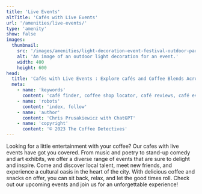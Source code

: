 ```yaml
---
title: 'Live Events'
altTitle: 'Cafés with Live Events'
url: '/amenities/live-events/'
type: 'amenity'
show: false
images:
  thumbnail:
    src: '/images/amenities/light-decoration-event-festival-outdoor-party-holiday-background-102533504.jpeg'
    alt: 'An image of an outdoor light decoration for an event.'
    width: 400
    height: 600
head:
  title: 'Cafés with Live Events : Explore cafés and Coffee Blends Across Tyne & Wear'
  meta:
    - name: 'keywords'
      content: 'café finder, coffee shop locator, café reviews, café events, café news, speciality coffee, café blog, coffee culture'
    - name: 'robots'
      content: 'index, follow'
    - name: 'author'
      content: 'Chris Prusakiewicz with ChatGPT'
    - name: 'copyright'
      content: '© 2023 The Coffee Detectives'
---
```


<p>Looking for a little entertainment with your coffee? Our cafes with live events have got you covered. From music and poetry to stand-up comedy and art exhibits, we offer a diverse range of events that are sure to delight and inspire. Come and discover local talent, meet new friends, and experience a cultural oasis in the heart of the city. With delicious coffee and snacks on offer, you can sit back, relax, and let the good times roll. Check out our upcoming events and join us for an unforgettable experience!</p>